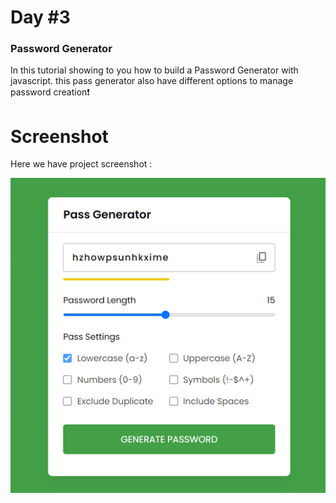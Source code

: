 # Day #3

### Password Generator
In this tutorial showing to you how to build a Password Generator with javascript. this pass generator also have different options to manage password creation❗️

# Screenshot
Here we have project screenshot :

![screenshot](screenshot.jpg)
